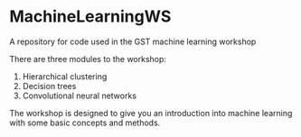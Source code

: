 # MachineLearningWS
A repository for code used in the GST machine learning workshop

There are three modules to the workshop:
  1. Hierarchical clustering
  2. Decision trees
  3. Convolutional neural networks
  
The workshop is designed to give you an introduction into machine learning with some basic concepts and methods. 
